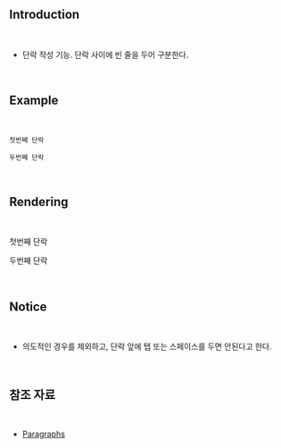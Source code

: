 ## Introduction

<br>

- 단락 작성 기능. 단락 사이에 빈 줄을 두어 구분한다.

<br>

## Example

<br>

```text
첫번째 단락

두번째 단락
```

<br>

## Rendering

<br>

첫번째 단락

두번째 단락

<br>

## Notice

<br>

- 의도적인 경우를 제외하고, 단락 앞에 탭 또는 스페이스를 두면 안된다고 한다.

<br>

## 참조 자료

<br>

- [Paragraphs](https://www.markdownguide.org/basic-syntax/#paragraphs-1)